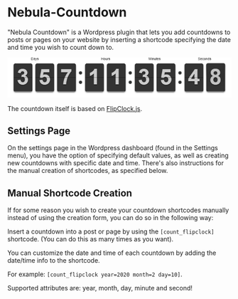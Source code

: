 # Nebula-Countdown

"Nebula Countdown" is a Wordpress plugin that lets you add countdowns to posts or pages on your website by inserting a shortcode specifying the date and time you wish to count down to.

![Screenshot of the countdown](https://github.com/Katrine-Marie/Nebula-Countdown/blob/master/screenshot_countdown.png "This is an example of what the countdown could look like")

The countdown itself is based on [FlipClock.js](https://github.com/objectivehtml/FlipClock).

## Settings Page

On the settings page in the Wordpress dashboard (found in the Settings menu), you have the option of specifying default values, as well as creating new countdowns with specific date and time. There's also instructions for the manual creation of shortcodes, as specified below.

## Manual Shortcode Creation

If for some reason you wish to create your countdown shortcodes manually instead of using the creation form, you can do so in the following way:

Insert a countdown into a post or page by using the `[count_flipclock]` shortcode. (You can do this as many times as you want).

You can customize the date and time of each countdown by adding the date/time info to the shortcode.

For example: `[count_flipclock year=2020 month=2 day=10]`.

Supported attributes are: year, month, day, minute and second!
